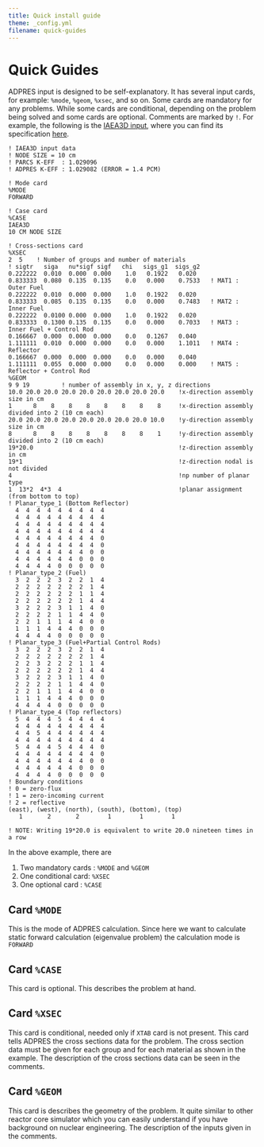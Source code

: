 ```yaml
---
title: Quick install guide
theme: _config.yml
filename: quick-guides
---
```


# Quick Guides
ADPRES input is designed to be self-explanatory. It has several input cards, for example: `%mode`, `%geom`, `%xsec`, and so on. Some cards are mandatory for any problems. While some cards are conditional, depending on the problem being solved and some cards are optional. Comments are marked by `!`. For example, the following is the [IAEA3D input](https://github.com/imronuke/ADPRES/tree/master/smpl/static), where you can find its specification [here](https://engineering.purdue.edu/PARCS/Code/TestSuite/CalculationMode/StandAloneMode/Eigenvalue/IAEA3DPWR).

```
! IAEA3D input data
! NODE SIZE = 10 cm
! PARCS K-EFF  : 1.029096
! ADPRES K-EFF : 1.029082 (ERROR = 1.4 PCM)

! Mode card
%MODE
FORWARD

! Case card
%CASE
IAEA3D
10 CM NODE SIZE

! Cross-sections card
%XSEC
2  5    ! Number of groups and number of materials
! sigtr   siga   nu*sigf sigf   chi   sigs_g1  sigs_g2
0.222222  0.010  0.000  0.000    1.0   0.1922   0.020
0.833333  0.080  0.135  0.135    0.0   0.000    0.7533   ! MAT1 : Outer Fuel
0.222222  0.010  0.000  0.000    1.0   0.1922   0.020
0.833333  0.085  0.135  0.135    0.0   0.000    0.7483   ! MAT2 : Inner Fuel
0.222222  0.0100 0.000  0.000    1.0   0.1922   0.020
0.833333  0.1300 0.135  0.135    0.0   0.000    0.7033   ! MAT3 : Inner Fuel + Control Rod
0.166667  0.000  0.000  0.000    0.0   0.1267   0.040
1.111111  0.010  0.000  0.000    0.0   0.000    1.1011   ! MAT4 : Reflector
0.166667  0.000  0.000  0.000    0.0   0.000    0.040
1.111111  0.055  0.000  0.000    0.0   0.000    0.000    ! MAT5 : Reflector + Control Rod
%GEOM
9 9 19         ! number of assembly in x, y, z directions
10.0 20.0 20.0 20.0 20.0 20.0 20.0 20.0 20.0    !x-direction assembly size in cm
1      8    8    8    8    8    8    8    8     !x-direction assembly divided into 2 (10 cm each)
20.0 20.0 20.0 20.0 20.0 20.0 20.0 20.0 10.0    !y-direction assembly size in cm
8      8    8    8    8    8    8    8    1     !y-direction assembly divided into 2 (10 cm each)
19*20.0                                         !z-direction assembly  in cm
19*1                                            !z-direction nodal is not divided
4                                               !np number of planar type
1  13*2  4*3  4                                 !planar assignment (from bottom to top)
! Planar_type_1 (Bottom Reflector)
  4  4  4  4  4  4  4  4  4
  4  4  4  4  4  4  4  4  4
  4  4  4  4  4  4  4  4  4
  4  4  4  4  4  4  4  4  4
  4  4  4  4  4  4  4  4  0
  4  4  4  4  4  4  4  4  0
  4  4  4  4  4  4  4  0  0
  4  4  4  4  4  4  0  0  0
  4  4  4  4  0  0  0  0  0
! Planar_type_2 (Fuel)
  3  2  2  2  3  2  2  1  4
  2  2  2  2  2  2  2  1  4
  2  2  2  2  2  2  1  1  4
  2  2  2  2  2  2  1  4  4
  3  2  2  2  3  1  1  4  0
  2  2  2  2  1  1  4  4  0
  2  2  1  1  1  4  4  0  0
  1  1  1  4  4  4  0  0  0
  4  4  4  4  0  0  0  0  0
! Planar_type_3 (Fuel+Partial Control Rods)
  3  2  2  2  3  2  2  1  4
  2  2  2  2  2  2  2  1  4
  2  2  3  2  2  2  1  1  4
  2  2  2  2  2  2  1  4  4
  3  2  2  2  3  1  1  4  0
  2  2  2  2  1  1  4  4  0
  2  2  1  1  1  4  4  0  0
  1  1  1  4  4  4  0  0  0
  4  4  4  4  0  0  0  0  0
! Planar_type_4 (Top reflectors)
  5  4  4  4  5  4  4  4  4
  4  4  4  4  4  4  4  4  4
  4  4  5  4  4  4  4  4  4
  4  4  4  4  4  4  4  4  4
  5  4  4  4  5  4  4  4  0
  4  4  4  4  4  4  4  4  0
  4  4  4  4  4  4  4  0  0
  4  4  4  4  4  4  0  0  0
  4  4  4  4  0  0  0  0  0
! Boundary conditions
! 0 = zero-flux
! 1 = zero-incoming current
! 2 = reflective
(east), (west), (north), (south), (bottom), (top)
   1       2       2        1        1        1

! NOTE: Writing 19*20.0 is equivalent to write 20.0 nineteen times in a row
```

In the above example, there are
1. Two mandatory cards : `%MODE` and `%GEOM`
2. One conditional card: `%XSEC`
3. One optional card   : `%CASE`

## Card `%MODE`
This is the mode of ADPRES calculation. Since here we want to calculate static forward calculation (eigenvalue problem) the calculation mode is `FORWARD`

## Card `%CASE`
This card is optional. This describes the problem at hand.

## Card `%XSEC`
This card is conditional, needed only if `XTAB` card is not present. This card tells ADPRES the cross sections data for the problem. The cross section data must be given for each group and for each material as shown in the example. The description of the cross sections data can be seen in the comments.

## Card `%GEOM`
This card is describes the geometry of the problem. It quite similar to other reactor core simulator which you can easily understand if you have background on nuclear engineering. The description of the inputs given in the comments.
